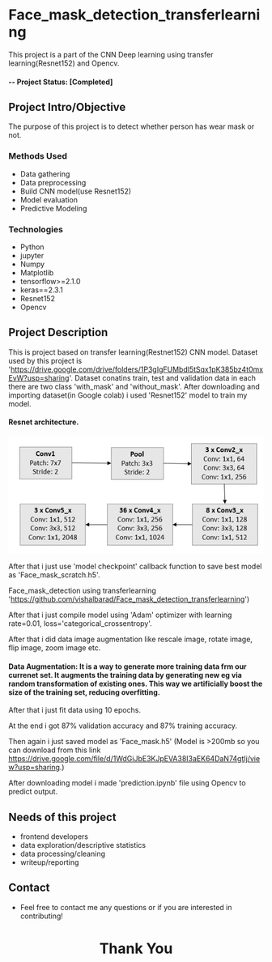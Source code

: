 # Face_mask_detection_transferlearning

This project is a part of the CNN Deep learning using transfer learning(Resnet152) and Opencv.

#### -- Project Status: [Completed]

## Project Intro/Objective
The purpose of this project is to detect whether person has wear mask or not.

### Methods Used
* Data gathering
* Data preprocessing
* Build CNN model(use Resnet152)
* Model evaluation
* Predictive Modeling

### Technologies
* Python
* jupyter
* Numpy 
* Matplotlib
* tensorflow>=2.1.0
* keras==2.3.1
* Resnet152
* Opencv

## Project Description
This is project based on transfer learning(Restnet152) CNN model. 
Dataset used by this project is 'https://drive.google.com/drive/folders/1P3gIgFUMbdl5tSqx1pK385bz4t0mxEvW?usp=sharing'. Dataset conatins train, test and validation data in each there are two class 'with_mask' and 'without_mask'. After downloading and importing dataset(in Google colab) i used 'Resnet152' model to train my model.

#### Resnet architecture.

<img src='https://github.com/vishalbarad/Face_mask_detection_transferlearning/blob/master/The-basic-architecture-of-Resnet152.png'>

After that i just use 'model checkpoint' callback function to save best model as 'Face_mask_scratch.h5'.

Face_mask_detection using transferlearning 'https://github.com/vishalbarad/Face_mask_detection_transferlearning')

After that i just compile model using 'Adam' optimizer with learning rate=0.01, loss='categorical_crossentropy'.

After that i did data image augmentation like rescale image, rotate image, flip image, zoom image etc.

#### **Data Augmentation**: It is a way to generate more training data frm our currenet set. It augments the training data by generating new eg via random transformation of existing ones. This way we artificially boost the size of the training set, reducing overfitting.

After that i just fit data using 10 epochs.

At the end i got 87% validation accuracy and 87% training accuracy.

Then again i just saved model as 'Face_mask.h5' (Model is >200mb so you can download from this link https://drive.google.com/file/d/1WdGiJbE3KJpEVA38I3aEK64DaN74gtIj/view?usp=sharing.)

After downloading model i made 'prediction.ipynb' file using Opencv to predict output.

## Needs of this project

- frontend developers
- data exploration/descriptive statistics
- data processing/cleaning
- writeup/reporting

## Contact
* Feel free to contact me any questions or if you are interested in contributing!


<h1 align=center>Thank You</h1>


